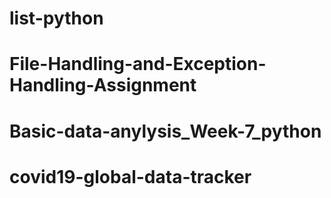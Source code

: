 # list-python
# File-Handling-and-Exception-Handling-Assignment
# Basic-data-anylysis_Week-7_python
# covid19-global-data-tracker
